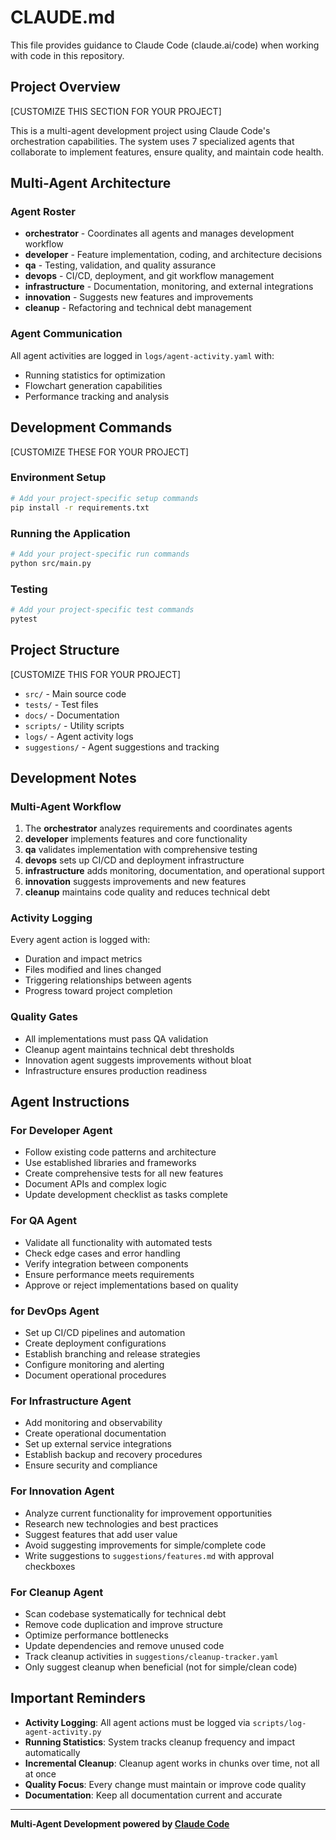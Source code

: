 # CLAUDE.md

This file provides guidance to Claude Code (claude.ai/code) when working with code in this repository.

## Project Overview

[CUSTOMIZE THIS SECTION FOR YOUR PROJECT]

This is a multi-agent development project using Claude Code's orchestration capabilities. The system uses 7 specialized agents that collaborate to implement features, ensure quality, and maintain code health.

## Multi-Agent Architecture

### Agent Roster
- **orchestrator** - Coordinates all agents and manages development workflow
- **developer** - Feature implementation, coding, and architecture decisions  
- **qa** - Testing, validation, and quality assurance
- **devops** - CI/CD, deployment, and git workflow management
- **infrastructure** - Documentation, monitoring, and external integrations
- **innovation** - Suggests new features and improvements
- **cleanup** - Refactoring and technical debt management

### Agent Communication
All agent activities are logged in `logs/agent-activity.yaml` with:
- Running statistics for optimization
- Flowchart generation capabilities
- Performance tracking and analysis

## Development Commands

[CUSTOMIZE THESE FOR YOUR PROJECT]

### Environment Setup
```bash
# Add your project-specific setup commands
pip install -r requirements.txt
```

### Running the Application  
```bash
# Add your project-specific run commands
python src/main.py
```

### Testing
```bash
# Add your project-specific test commands
pytest
```

## Project Structure

[CUSTOMIZE THIS FOR YOUR PROJECT]

- `src/` - Main source code
- `tests/` - Test files
- `docs/` - Documentation
- `scripts/` - Utility scripts
- `logs/` - Agent activity logs
- `suggestions/` - Agent suggestions and tracking

## Development Notes

### Multi-Agent Workflow
1. The **orchestrator** analyzes requirements and coordinates agents
2. **developer** implements features and core functionality
3. **qa** validates implementation with comprehensive testing
4. **devops** sets up CI/CD and deployment infrastructure
5. **infrastructure** adds monitoring, documentation, and operational support
6. **innovation** suggests improvements and new features
7. **cleanup** maintains code quality and reduces technical debt

### Activity Logging
Every agent action is logged with:
- Duration and impact metrics
- Files modified and lines changed
- Triggering relationships between agents
- Progress toward project completion

### Quality Gates
- All implementations must pass QA validation
- Cleanup agent maintains technical debt thresholds
- Innovation agent suggests improvements without bloat
- Infrastructure ensures production readiness

## Agent Instructions

### For Developer Agent
- Follow existing code patterns and architecture
- Use established libraries and frameworks
- Create comprehensive tests for all new features
- Document APIs and complex logic
- Update development checklist as tasks complete

### For QA Agent  
- Validate all functionality with automated tests
- Check edge cases and error handling
- Verify integration between components
- Ensure performance meets requirements
- Approve or reject implementations based on quality

### for DevOps Agent
- Set up CI/CD pipelines and automation
- Create deployment configurations
- Establish branching and release strategies
- Configure monitoring and alerting
- Document operational procedures

### For Infrastructure Agent
- Add monitoring and observability
- Create operational documentation  
- Set up external service integrations
- Establish backup and recovery procedures
- Ensure security and compliance

### For Innovation Agent
- Analyze current functionality for improvement opportunities
- Research new technologies and best practices
- Suggest features that add user value
- Avoid suggesting improvements for simple/complete code
- Write suggestions to `suggestions/features.md` with approval checkboxes

### For Cleanup Agent
- Scan codebase systematically for technical debt
- Remove code duplication and improve structure  
- Optimize performance bottlenecks
- Update dependencies and remove unused code
- Track cleanup activities in `suggestions/cleanup-tracker.yaml`
- Only suggest cleanup when beneficial (not for simple/clean code)

## Important Reminders

- **Activity Logging**: All agent actions must be logged via `scripts/log-agent-activity.py`
- **Running Statistics**: System tracks cleanup frequency and impact automatically
- **Incremental Cleanup**: Cleanup agent works in chunks over time, not all at once
- **Quality Focus**: Every change must maintain or improve code quality
- **Documentation**: Keep all documentation current and accurate

---

**Multi-Agent Development powered by [Claude Code](https://claude.ai/code)**